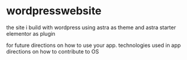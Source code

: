# wordpresswebsite
the site i build with wordpress using astra as theme and astra starter elementor as plugin

for future directions on how to use your app.
technologies used in app
directions on how to contribute to OS